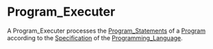 # Program_Executer

A Program_Executer processes the [Program_Statements](250000007.md) of a [Program](250000005.md) according to the [Specification](600060.md) of the [Programming_Language](9010000.md).